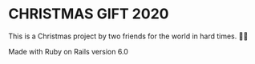 # CHRISTMAS GIFT 2020

This is a Christmas project by two friends for the world in hard times. 🎄✨

Made with Ruby on Rails version 6.0
